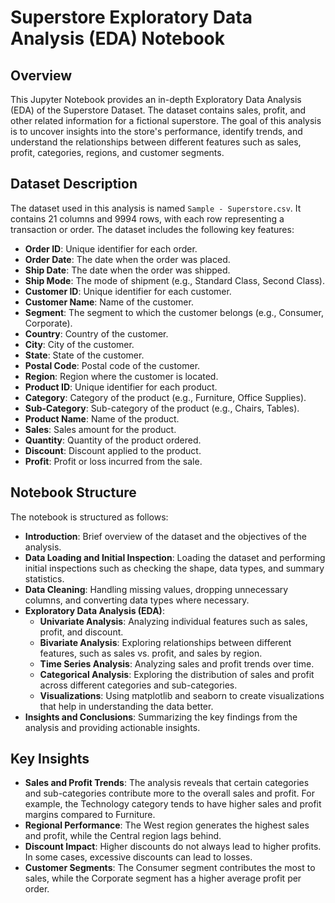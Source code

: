 # Superstore Exploratory Data Analysis (EDA) Notebook

## Overview
This Jupyter Notebook provides an in-depth Exploratory Data Analysis (EDA) of the Superstore Dataset. The dataset contains sales, profit, and other related information for a fictional superstore. The goal of this analysis is to uncover insights into the store's performance, identify trends, and understand the relationships between different features such as sales, profit, categories, regions, and customer segments.

## Dataset Description
The dataset used in this analysis is named `Sample - Superstore.csv`. It contains 21 columns and 9994 rows, with each row representing a transaction or order. The dataset includes the following key features:

- **Order ID**: Unique identifier for each order.
- **Order Date**: The date when the order was placed.
- **Ship Date**: The date when the order was shipped.
- **Ship Mode**: The mode of shipment (e.g., Standard Class, Second Class).
- **Customer ID**: Unique identifier for each customer.
- **Customer Name**: Name of the customer.
- **Segment**: The segment to which the customer belongs (e.g., Consumer, Corporate).
- **Country**: Country of the customer.
- **City**: City of the customer.
- **State**: State of the customer.
- **Postal Code**: Postal code of the customer.
- **Region**: Region where the customer is located.
- **Product ID**: Unique identifier for each product.
- **Category**: Category of the product (e.g., Furniture, Office Supplies).
- **Sub-Category**: Sub-category of the product (e.g., Chairs, Tables).
- **Product Name**: Name of the product.
- **Sales**: Sales amount for the product.
- **Quantity**: Quantity of the product ordered.
- **Discount**: Discount applied to the product.
- **Profit**: Profit or loss incurred from the sale.

## Notebook Structure
The notebook is structured as follows:

- **Introduction**: Brief overview of the dataset and the objectives of the analysis.
- **Data Loading and Initial Inspection**: Loading the dataset and performing initial inspections such as checking the shape, data types, and summary statistics.
- **Data Cleaning**: Handling missing values, dropping unnecessary columns, and converting data types where necessary.
- **Exploratory Data Analysis (EDA)**:
  - **Univariate Analysis**: Analyzing individual features such as sales, profit, and discount.
  - **Bivariate Analysis**: Exploring relationships between different features, such as sales vs. profit, and sales by region.
  - **Time Series Analysis**: Analyzing sales and profit trends over time.
  - **Categorical Analysis**: Exploring the distribution of sales and profit across different categories and sub-categories.
  - **Visualizations**: Using matplotlib and seaborn to create visualizations that help in understanding the data better.
- **Insights and Conclusions**: Summarizing the key findings from the analysis and providing actionable insights.

## Key Insights
- **Sales and Profit Trends**: The analysis reveals that certain categories and sub-categories contribute more to the overall sales and profit. For example, the Technology category tends to have higher sales and profit margins compared to Furniture.
- **Regional Performance**: The West region generates the highest sales and profit, while the Central region lags behind.
- **Discount Impact**: Higher discounts do not always lead to higher profits. In some cases, excessive discounts can lead to losses.
- **Customer Segments**: The Consumer segment contributes the most to sales, while the Corporate segment has a higher average profit per order.
